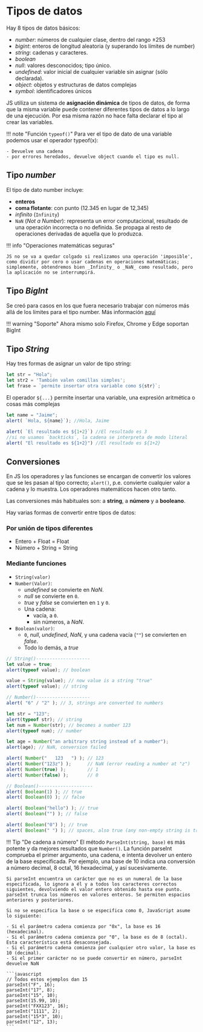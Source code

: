 # Tipos de datos

Hay 8 tipos de datos básicos:

- _number_: números de cualquier clase, dentro del rango ±253
- _bigint_: enteros de longitud aleatoria (y superando los límites de number)
- _string_: cadenas y caracteres.
- _boolean_
- _null_: valores desconocidos; tipo único.
- _undefined_: valor inicial de cualquier variable sin asignar (sólo declarada).
- _object_: objetos y estructuras de datos complejas
- _symbol_: identificadores únicos

JS utiliza un sistema de **asignación dinámica** de tipos de datos, de forma que la misma variable puede contener diferentes tipos de datos a lo largo de una ejecución. Por esa misma razón no hace falta declarar el tipo al crear las variables.

!!! note "Función `typeof()`"
    Para ver el tipo de dato de una variable podemos usar el operador typeof(x):

    - Devuelve una cadena
    - por errores heredados, devuelve object cuando el tipo es null.

## Tipo _number_

El tipo de dato number incluye:

- **enteros**
- **coma flotante**: con punto (12.345 en lugar de 12,345)
- _infinito_ (`Infinity`)
- `NaN` (_Not a Number_): representa un error computacional, resultado de una operación incorrecta o no definida. Se propaga al resto de operaciones derivadas de aquella que lo produzca.

!!! info "Operaciones matemáticas seguras"

    JS no se va a quedar colgado si realizamos una operación 'imposible', como dividir por cero o usar cadenas en operaciones matemáticas; simplemente, obtendremos bien _Infinity_ o _NaN_ como resultado, pero la aplicación no se interrumpirá.

## Tipo _BigInt_
Se creó para casos en los que fuera necesario trabajar con números más allá de los límites para el tipo number. Más información [aquí](https://javascript.info/bigint)

!!! warning "Soporte"
    Ahora mismo solo Firefox, Chrome y Edge soportan BigInt

## Tipo _String_

Hay tres formas de asignar un valor de tipo string:

```javascript
let str = "Hola";
let str2 = 'También valen comillas simples';
let frase = `permite insertar otra variable como ${str}`;
```

El operador `${...}` permite insertar una variable, una expresión aritmética o cosas más complejas

```javascript
let name = "Jaime";
alert( `Hola, ${name}`); //Hola, Jaime

alert( `El resultado es ${1+2}`) //El resultado es 3
//si no usamos `backticks`, la cadena se interpreta de modo literal
alert( "El resultado es ${1+2}") //El resultado es ${1+2}
```

## Conversiones

En JS los operadores y las funciones se encargan de convertir los valores que se les pasan al tipo correcto; `alert()`, p.e. convierte cualquier valor a cadena y lo muestra. Los operadores matemáticos hacen otro tanto.

Las conversiones más habituales son: a **string**, a **número** y a **booleano**.

Hay varias formas de convertir entre tipos de datos:

### Por unión de tipos diferentes

- Entero + Float = Float
- Número + String = String

### Mediante funciones

- `String(valor)`
- `Number(Valor)`:
    - _undefined_ se convierte en _NaN_.
    - _null_ se convierte en `0`.
    - _true_ y _false_ se convierten en `1` y `0`.
    - Una cadena:
        - vacía, a `0`.
        - sin números, a _NaN_.
- `Boolean(valor)`:
    - `0`, _null_, _undefined_, _NaN_, y una cadena vacía (`""`) se convierten en _false_.
    - Todo lo demás, a _true_

```javascript
// String()--------------------
let value = true;
alert(typeof value); // boolean

value = String(value); // now value is a string "true"
alert(typeof value); // string

// Number()--------------------
alert( "6" / "2" ); // 3, strings are converted to numbers

let str = "123";
alert(typeof str); // string
let num = Number(str); // becomes a number 123
alert(typeof num); // number

let age = Number("an arbitrary string instead of a number");
alert(age); // NaN, conversion failed

alert( Number("   123   ") ); // 123
alert( Number("123z") );      // NaN (error reading a number at "z")
alert( Number(true) );        // 1
alert( Number(false) );       // 0

// Boolean()--------------------
alert( Boolean(1) ); // true
alert( Boolean(0) ); // false

alert( Boolean("hello") ); // true
alert( Boolean("") ); // false

alert( Boolean("0") ); // true
alert( Boolean(" ") ); // spaces, also true (any non-empty string is true)
```

!!! Tip "De cadena a número"
    El método `ParseInt(string, base)` es más potente y da mejores resultados que `Number()`. La función parseInt comprueba el primer argumento, una cadena, e intenta devolver un entero de la base especificada. Por ejemplo, una base de 10 indica una conversión a número decimal, 8 octal, 16 hexadecimal, y así sucesivamente. 

    Si parseInt encuentra un carácter que no es un numeral de la base especificada, lo ignora a él y a todos los caracteres correctos siguientes, devolviendo el valor entero obtenido hasta ese punto. parseInt trunca los números en valores enteros. Se permiten espacios anteriores y posteriores.

    Si no se especifica la base o se especifica como 0, JavaScript asume lo siguiente:

    - Si el parámetro cadena comienza por "0x", la base es 16 (hexadecimal).
    - Si el parámetro cadena comienza por "0", la base es de 8 (octal). Esta característica está desaconsejada.
    - Si el parámetro cadena comienza por cualquier otro valor, la base es 10 (decimal).
    - Si el primer carácter no se puede convertir en número, parseInt devuelve NaN

    ```javascript
    // Todos estos ejemplos dan 15
    parseInt("F", 16);
    parseInt("17", 8);
    parseInt("15", 10);
    parseInt(15.99, 10);
    parseInt("FXX123", 16);
    parseInt("1111", 2);
    parseInt("15*3", 10);
    parseInt("12", 13);
    ```
    

